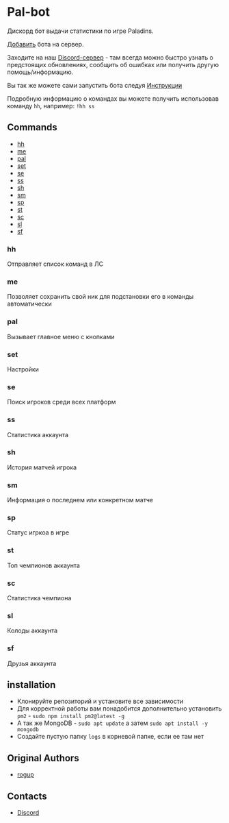 # Pal-bot

Дискорд бот выдачи статистики по игре Paladins.

[Добавить](https://discordapp.com/oauth2/authorize?client_id=626327927050600448&permissions=2147534912&scope=bot%20applications.commands) бота на сервер.

Заходите на наш [Discord-сервер](https://discord.gg/C2phgzTxH9) - там всегда можно быстро узнать о предстоящих обновлениях, сообщить об ошибках или получить другую помощь/информацию.

Вы так же можете сами запустить бота следуя [Инструкции](#installation)

Подробную информацию о командах вы можете получить использовав команду `hh`, например: `!hh ss`

## Commands

* [hh](#hh)
* [me](#me)
* [pal](#pal)
* [set](#set)
* [se](#se)
* [ss](#ss)
* [sh](#sh)
* [sm](#sm)
* [sp](#sp)
* [st](#st)
* [sc](#sc)
* [sl](#sl)
* [sf](#sc)

### hh

Отправляет список команд в ЛС

### me

Позволяет сохранить свой ник для подстановки его в команды автоматически

### pal

Вызывает главное меню с кнопками

### set

Настройки

### se

Поиск игроков среди всех платформ

### ss

Статистика аккаунта

### sh

История матчей игрока

### sm

Информация о последнем или конкретном матче

### sp

Статус игркоа в игре

### st

Топ чемпионов аккаунта

### sc

Статистика чемпиона

### sl

Колоды аккаунта

### sf

Друзья аккаунта

## installation

* Клонируйте репозиторий и установите все зависимости
* Для корректной работы вам понадобится дополнительно установить `pm2` - `sudo npm install pm2@latest -g`
* А так же MongoDB - `sudo apt update` а затем `sudo apt install -y mongodb`
* Создайте пустую папку `logs` в корневой папке, если ее там нет

## Original Authors

* [rogup](https://github.com/rogap)

## Contacts

* [Discord](https://discord.gg/C2phgzTxH9)